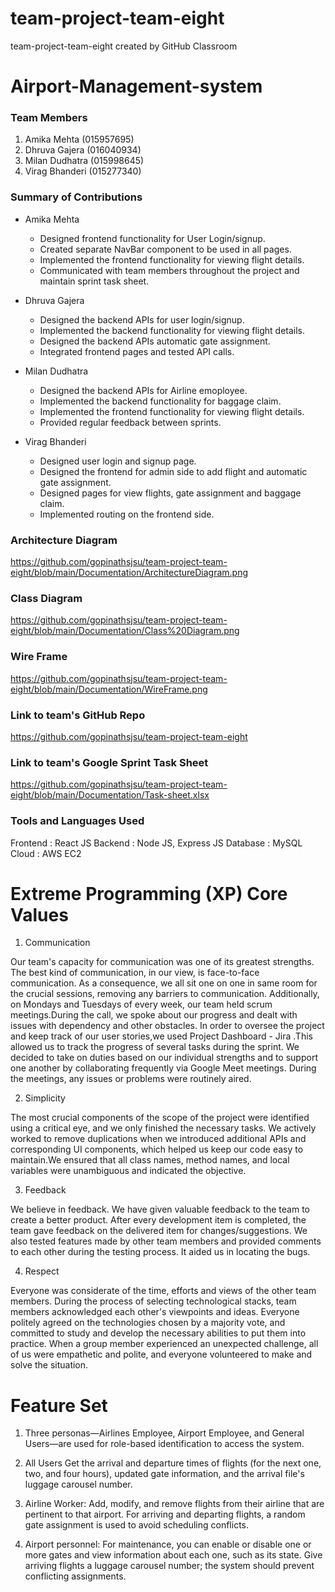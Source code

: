 # team-project-team-eight
team-project-team-eight created by GitHub Classroom

# Airport-Management-system

### Team Members
1. Amika Mehta (015957695)
2. Dhruva Gajera (016040934)
3. Milan Dudhatra (015998645)
4. Virag Bhanderi (015277340)

### Summary of Contributions

- Amika Mehta
  - Designed frontend functionality for User Login/signup.
  - Created separate NavBar component to be used in all pages.
  - Implemented the frontend functionality for viewing flight details.
  - Communicated with team members throughout the project and maintain sprint task sheet.

- Dhruva Gajera
  - Designed the backend APIs for user login/signup.
  - Implemented the backend functionality for viewing flight details.
  - Designed the backend APIs automatic gate assignment.
  - Integrated frontend pages and tested API calls.

- Milan Dudhatra
  - Designed the backend APIs for Airline emoployee.
  - Implemented the backend functionality for baggage claim.
  - Implemented the frontend functionality for viewing flight details.
  - Provided regular feedback between sprints.

- Virag Bhanderi
  - Designed user login and signup page.
  - Designed the frontend for admin side to add flight and automatic gate assignment.
  - Designed pages for view flights, gate assignment and baggage claim.
  - Implemented routing on the frontend side.
  

### Architecture Diagram
https://github.com/gopinathsjsu/team-project-team-eight/blob/main/Documentation/ArchitectureDiagram.png

### Class Diagram
https://github.com/gopinathsjsu/team-project-team-eight/blob/main/Documentation/Class%20Diagram.png

### Wire Frame
https://github.com/gopinathsjsu/team-project-team-eight/blob/main/Documentation/WireFrame.png

### Link to team's GitHub Repo 
https://github.com/gopinathsjsu/team-project-team-eight

### Link to team's Google Sprint Task Sheet
https://github.com/gopinathsjsu/team-project-team-eight/blob/main/Documentation/Task-sheet.xlsx

### Tools and Languages Used
Frontend : React JS
Backend : Node JS, Express JS
Database : MySQL
Cloud : AWS EC2

# Extreme Programming (XP) Core Values

1. Communication

Our team's capacity for communication was one of its greatest strengths. The best kind of communication, in our view, is face-to-face communication.
As a consequence, we all sit one on one in same room for the crucial sessions, removing any barriers to communication.
Additionally, on Mondays and Tuesdays of every week, our team held scrum meetings.During the call, we spoke about our progress and dealt with issues with dependency and other obstacles. In order to oversee the project and keep track of our user stories,we used Project Dashboard - Jira .This allowed us to track the progress of several tasks during the sprint. We decided to take on duties based on our individual strengths and to support one another by collaborating frequently via Google Meet meetings. During the meetings, any issues or problems were routinely aired.

2. Simplicity

The most crucial components of the scope of the project were identified using a critical eye, and we only finished the necessary tasks.
We actively worked to remove duplications when we introduced additional APIs and corresponding UI components, which helped us keep our code easy to maintain.We ensured that all class names, method names, and local variables were unambiguous and indicated the objective.

3. Feedback

We believe in feedback. We have given valuable feedback to the team to create a better product. After every development item is 
completed, the team gave feedback on the delivered item for changes/suggestions. We also tested features made by other team members and 
provided comments to each other during the testing process. It aided us in locating the bugs.

4. Respect

Everyone was considerate of the time, efforts and views of the other team members. 
During the process of selecting technological stacks, team members acknowledged each other's viewpoints and ideas. 
Everyone politely agreed on the technologies chosen by a majority vote, and committed to study and develop the necessary abilities 
to put them into practice. When a group member experienced an unexpected challenge, all of us were empathetic and polite, and everyone 
volunteered to make and solve the situation.



# Feature Set 

1. Three personas—Airlines Employee, Airport Employee, and General Users—are used for role-based identification to access the system.

2. All Users
Get the arrival and departure times of flights (for the next one, two, and four hours), updated gate information, and the arrival file's luggage carousel number.

3. Airline Worker:
Add, modify, and remove flights from their airline that are pertinent to that airport.
For arriving and departing flights, a random gate assignment is used to avoid scheduling conflicts.

4. Airport personnel:
For maintenance, you can enable or disable one or more gates and view information about each one, such as its state.
Give arriving flights a luggage carousel number; the system should prevent conflicting assignments.
